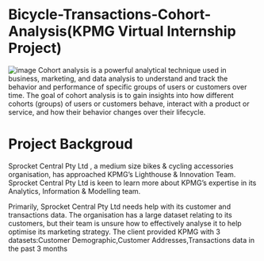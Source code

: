 # Bicycle-Transactions-Cohort-Analysis(KPMG Virtual Internship Project)
![image](https://github.com/lightbluening/Bicycle-Transactions-Cohort-Analysis/assets/93415125/05ec3bb5-958e-4ea5-a551-dc8966a1e908)
Cohort analysis is a powerful analytical technique used in business, marketing, and data analysis to understand and track the behavior and performance of specific groups of users or customers over time. The goal of cohort analysis is to gain insights into how different cohorts (groups) of users or customers behave, interact with a product or service, and how their behavior changes over their lifecycle.
# Project Backgroud
Sprocket Central Pty Ltd , a medium size bikes & cycling accessories organisation, has approached KPMG’s Lighthouse & Innovation Team. Sprocket Central Pty Ltd  is keen to learn more about KPMG’s expertise in its Analytics, Information & Modelling team. 

Primarily, Sprocket Central Pty Ltd needs help with its customer and transactions data. The organisation has a large dataset relating to its customers, but their team is unsure how to effectively analyse it to help optimise its marketing strategy. 
The client provided KPMG with 3 datasets:Customer Demographic,Customer Addresses,Transactions data in the past 3 months

